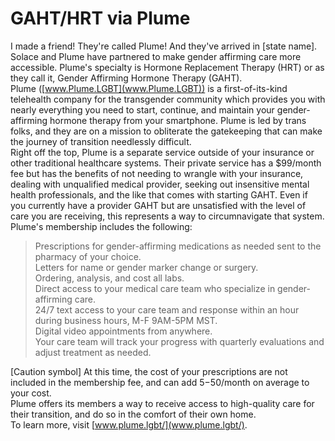 # GAHT/HRT via Plume
I made a friend! They're called Plume! And they've arrived in [state name].  
Solace and Plume have partnered to make gender affirming care more accessible. Plume's specialty is Hormone Replacement Therapy (HRT) or as they call it, Gender Affirming Hormone Therapy (GAHT).  
Plume ([www.Plume.LGBT](www.Plume.LGBT)) is a first-of-its-kind telehealth company for the transgender community which provides you with nearly everything you need to start, continue, and maintain your gender-affirming hormone therapy from your smartphone. Plume is led by trans folks, and they are on a mission to obliterate the gatekeeping that can make the journey of transition needlessly difficult.  
Right off the top, Plume is a separate service outside of your insurance or other traditional healthcare systems. Their private service has a $99/month fee but has the benefits of not needing to wrangle with your insurance, dealing with unqualified medical provider, seeking out insensitive mental health professionals, and the like that comes with starting GAHT. Even if you currently have a provider GAHT but are unsatisfied with the level of care you are receiving, this represents a way to circumnavigate that system.  
Plume's membership includes the following:

> Prescriptions for gender-affirming medications as needed sent to the pharmacy of your choice.  
> Letters for name or gender marker change or surgery.  
> Ordering, analysis, and cost all labs.  
> Direct access to your medical care team who specialize in gender-affirming care.  
> 24/7 text access to your care team and response within an hour during business hours, M-F 9AM-5PM MST.  
> Digital video appointments from anywhere.  
> Your care team will track your progress with quarterly evaluations and adjust treatment as needed.

[Caution symbol] At this time, the cost of your prescriptions are not included in the membership fee, and can add $5-$50/month on average to your cost.  
Plume offers its members a way to receive access to high-quality care for their transition, and do so in the comfort of their own home.  
To learn more, visit [www.plume.lgbt/](www.plume.lgbt/).